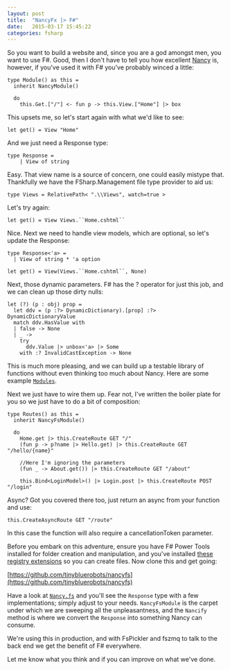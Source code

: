 ```yaml
---
layout: post
title:  "NancyFx |> F#"
date:   2015-03-17 15:45:22
categories: fsharp
---
```

So you want to build a website and, since you are a god amongst men, you want to use F#. Good, then I don't have to tell you how excellent [Nancy](http://nancyfx.org/) is, however, if you've used it with F# you’ve probably winced a little:

    type Module() as this =
      inherit NancyModule()

      do
        this.Get.["/"] <- fun p -> this.View.["Home"] |> box

This upsets me, so let's start again with what we'd like to see:

    let get() = View "Home"

And we just need a Response type:

    type Response =
        | View of string

Easy. That view name is a source of concern, one could easily mistype that. Thankfully we have the FSharp.Management file type provider to aid us:

    type Views = RelativePath< ".\\Views", watch=true >

Let's try again:

    let get() = View Views.``Home.cshtml``

Nice. Next we need to handle view models, which are optional, so let's update the Response:

    type Response<'a> =
      | View of string * 'a option

    let get() = View(Views.``Home.cshtml``, None)

Next, those dynamic parameters. F# has the ? operator for just this job, and we can clean up those dirty nulls:

    let (?) (p : obj) prop = 
      let ddv = (p :?> DynamicDictionary).[prop] :?> DynamicDictionaryValue
      match ddv.HasValue with
      | false -> None
      | _ -> 
        try 
          ddv.Value |> unbox<'a> |> Some
        with :? InvalidCastException -> None

This is much more pleasing, and we can build up a testable library of functions without even thinking too much about Nancy. Here are some example [```Modules```](https://github.com/TinyBlueRobots/NancyFs/blob/master/src/NancyFs/Modules/Modules.fs).

Next we just have to wire them up. Fear not, I've written the boiler plate for you so we just have to do a bit of composition:

    type Routes() as this =
      inherit NancyFsModule()

      do
        Home.get |> this.CreateRoute GET "/"
        (fun p -> p?name |> Hello.get) |> this.CreateRoute GET "/hello/{name}"

        //Here I'm ignoring the parameters
        (fun _ -> About.get()) |> this.CreateRoute GET "/about"

        this.Bind<LoginModel>() |> Login.post |> this.CreateRoute POST "/login"

Async? Got you covered there too, just return an async from your function and use:

    this.CreateAsyncRoute GET "/route"

In this case the function will also require a cancellationToken parameter.

Before you embark on this adventure, ensure you have F# Power Tools installed for folder creation and manipulation, and you've installed [these registry extensions](http://bloggemdano.blogspot.co.uk/2013/11/adding-new-items-to-pure-f-aspnet.html) so you can create files. Now clone this and get going:

[https://github.com/tinybluerobots/nancyfs](https://github.com/tinybluerobots/nancyfs)

Have a look at [```Nancy.fs```](https://github.com/TinyBlueRobots/NancyFs/blob/master/src/NancyFs/Modules/Nancy.fs) and you'll see the ```Response``` type with a few implementations; simply adjust to your needs.
```NancyFsModule``` is the carpet under which we are sweeping all the unpleasantness, and the  ```Nancify``` method is where we convert the ```Response``` into something Nancy can consume.

We're using this in production, and with FsPickler and fszmq to talk to the back end we get the benefit of F# everywhere.

Let me know what you think and if you can improve on what we've done.